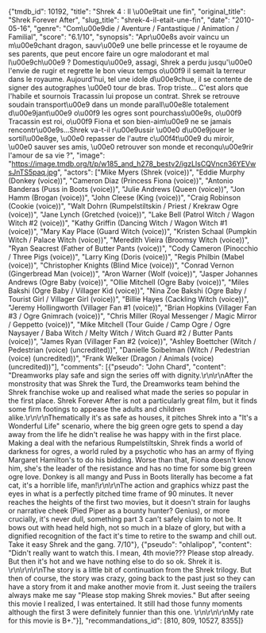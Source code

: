 {"tmdb_id": 10192, "title": "Shrek 4 : Il \u00e9tait une fin", "original_title": "Shrek Forever After", "slug_title": "shrek-4-il-etait-une-fin", "date": "2010-05-16", "genre": "Com\u00e9die / Aventure / Fantastique / Animation / Familial", "score": "6.1/10", "synopsis": "Apr\u00e8s avoir vaincu un m\u00e9chant dragon, sauv\u00e9 une belle princesse et le royaume de ses parents, que peut encore faire un ogre malodorant et mal l\u00e9ch\u00e9 ? Domestiqu\u00e9, assagi, Shrek a perdu jusqu'\u00e0 l'envie de rugir et regrette le bon vieux temps o\u00f9 il semait la terreur dans le royaume. Aujourd'hui, tel une idole d\u00e9chue, il se contente de signer des autographes \u00e0 tour de bras. Trop triste... C'est alors que l'habile et sournois Tracassin lui propose un contrat. Shrek se retrouve soudain transport\u00e9 dans un monde parall\u00e8le totalement d\u00e9jant\u00e9 o\u00f9 les ogres sont pourchass\u00e9s, o\u00f9 Tracassin est roi, o\u00f9 Fiona et son bien-aim\u00e9 ne se jamais rencontr\u00e9s...Shrek va-t-il r\u00e9ussir \u00e0 d\u00e9jouer le sortil\u00e8ge, \u00e0 repasser de l'autre c\u00f4t\u00e9 du miroir, \u00e0 sauver ses amis, \u00e0 retrouver son monde et reconqu\u00e9rir l'amour de sa vie ?", "image": "https://image.tmdb.org/t/p/w185_and_h278_bestv2/igzLlsCQVncn36YEVwsJnTS5paq.jpg", "actors": ["Mike Myers (Shrek (voice))", "Eddie Murphy (Donkey (voice))", "Cameron Diaz (Princess Fiona (voice))", "Antonio Banderas (Puss in Boots (voice))", "Julie Andrews (Queen (voice))", "Jon Hamm (Brogan (voice))", "John Cleese (King (voice))", "Craig Robinson (Cookie (voice))", "Walt Dohrn (Rumpelstiltskin / Priest / Krekraw Ogre (voice))", "Jane Lynch (Gretched (voice))", "Lake Bell (Patrol Witch / Wagon Witch #2 (voice))", "Kathy Griffin (Dancing Witch / Wagon Witch #1 (voice))", "Mary Kay Place (Guard Witch (voice))", "Kristen Schaal (Pumpkin Witch / Palace Witch (voice))", "Meredith Vieira (Broomsy Witch (voice))", "Ryan Seacrest (Father of Butter Pants (voice))", "Cody Cameron (Pinocchio / Three Pigs (voice))", "Larry King (Doris (voice))", "Regis Philbin (Mabel (voice))", "Christopher Knights (Blind Mice (voice))", "Conrad Vernon (Gingerbread Man (voice))", "Aron Warner (Wolf (voice))", "Jasper Johannes Andrews (Ogre Baby (voice))", "Ollie Mitchell (Ogre Baby (voice))", "Miles Bakshi (Ogre Baby / Villager Kid (voice))", "Nina Zoe Bakshi (Ogre Baby / Tourist Girl / Villager Girl (voice))", "Billie Hayes (Cackling Witch (voice))", "Jeremy Hollingworth (Villager Fan #1 (voice))", "Brian Hopkins (Villager Fan #3 / Ogre Gnimrach (voice))", "Chris Miller (Royal Messenger / Magic Mirror / Geppetto (voice))", "Mike Mitchell (Tour Guide / Camp Ogre / Ogre Naysayer / Baba Witch / Melty Witch / Witch Guard #2 / Butter Pants (voice))", "James Ryan (Villager Fan #2 (voice))", "Ashley Boettcher (Witch / Pedestrian (voice) (uncredited))", "Danielle Soibelman (Witch / Pedestrian (voice) (uncredited))", "Frank Welker (Dragon / Animals (voice) (uncredited))"], "comments": [{"pseudo": "John Chard", "content": "Dreamworks play safe and sign the series off with dignity.\r\n\r\nAfter the monstrosity that was Shrek the Turd, the Dreamworks team behind the Shrek franchise woke up and realised what made the series so popular in the first place. Shrek Forever After is not a particularly great film, but it finds some firm footings to appease the adults and children alike.\r\n\r\nThematically it's as safe as houses, it pitches Shrek into a \"It's a Wonderful Life\" scenario, where the big green ogre gets to spend a day away from the life he didn't realise he was happy with in the first place. Making a deal with the nefarious Rumpelstiltskin, Shrek finds a world of darkness for ogres, a world ruled by a psychotic who has an army of flying Margaret Hamilton's to do his bidding. Worse than that, Fiona doesn't know him, she's the leader of the resistance and has no time for some big green ogre love. Donkey is all mangy and Puss in Boots literally has become a fat cat, it's a horrible life, man!\r\n\r\nThe action and graphics whizz past the eyes in what is a perfectly pitched time frame of 90 minutes. It never reaches the heights of the first two movies, but it doesn't strain for laughs or narrative cheek (Pied Piper as a bounty hunter? Genius), or more crucially, it's never dull, something part 3 can't safely claim to not be. It bows out with head held high, not so much in a blaze of glory, but with a dignified recognition of the fact it's time to retire to the swamp and chill out. Take it easy Shrek and the gang. 7/10"}, {"pseudo": "ohlalipop", "content": "Didn't really want to watch this. I mean, 4th movie??? Please stop already. But then it's hot and we have nothing else to do so ok. Shrek it is. \r\n\r\n\r\nThe story is a little bit of continuation from the Shrek trilogy. But then of course, the story was crazy, going back to the past just so they can have a story from it and make another movie from it. Just seeing the trailers always make me say \"Please stop making Shrek movies.\" But after seeing this movie I realized, I was entertained. It still had those funny moments although the first 3 were definitely funnier than this one. \r\n\r\n\r\nMy rate for this movie is B+."}], "recommandations_id": [810, 809, 10527, 8355]}